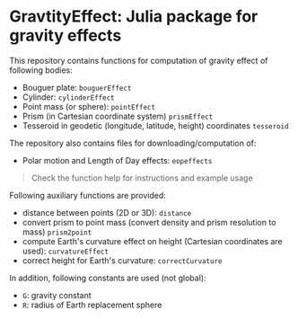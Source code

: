 GravtityEffect: Julia package for gravity effects
================================================================
This repository contains functions for computation of gravity effect of following bodies:

* Bouguer plate: `bouguerEffect`
* Cylinder: `cylinderEffect`
* Point mass (or sphere): `pointEffect`
* Prism (in Cartesian coordinate system) `prismEffect`
* Tesseroid in geodetic (longitude, latitude, height) coordinates `tesseroid`  

The repository also contains files for downloading/computation of:

* Polar motion and Length of Day effects: `eopeffects`

> Check the function help for instructions and example usage

Following auxiliary functions are provided:
* distance between points (2D or 3D): `distance`
* convert prism to point mass (convert density and prism resolution to mass) `prism2point`
* compute Earth's curvature effect on height (Cartesian coordinates are used): `curvatureEffect`
* correct height for Earth's curvature: `correctCurvature`

In addition, following constants are used (not global):
* `G`: gravity constant
* `R`: radius of Earth replacement sphere
